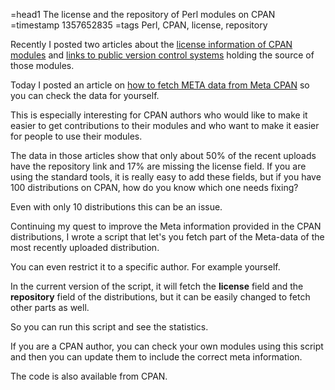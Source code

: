 =head1 The license and the repository of Perl modules on CPAN
=timestamp 1357652835
=tags Perl, CPAN, license, repository



Recently I posted two articles about the
<a href="http://blogs.perl.org/users/gabor_szabo/2012/12/174-of-cpan-uploads-have-no-license-in-the-meta-files.html">license information of CPAN modules</a> and <a href="http://blogs.perl.org/users/gabor_szabo/2013/01/50-of-the-new-cpan-uploads-lack-a-repository-link.html">links to public version control systems</a> holding the source of those modules.

Today I posted an article on <a href="http://perlmaven.com/fetching-meta-data-from-meta-cpan">how to fetch META data from Meta CPAN</a> so you can check the data for yourself.



This is especially interesting for CPAN authors who would like to make it easier
to get contributions to their modules and who want to make it easier for people to use their
modules.

The data in those articles show that only about 50% of the recent uploads have the repository link
and 17% are missing the license field. If you are using the standard tools, it is really easy to
add these fields, but if you have 100 distributions on CPAN, how do you know which one needs fixing?

Even with only 10 distributions this can be an issue.

Continuing my quest to improve the Meta information provided in the CPAN distributions,
I wrote a script that let's you fetch part of the Meta-data of the most recently uploaded distribution.

You can even restrict it to a specific author. For example yourself.

In the current version of the script, it will fetch the <b>license</b> field and the <b>repository</b>
field of the distributions, but it can be easily changed to fetch other parts as well.

So you can run this script and see the statistics.

If you are a CPAN author, you can check your own modules using this script and then you can update them to include the
correct meta information.

The code is also available from CPAN.


